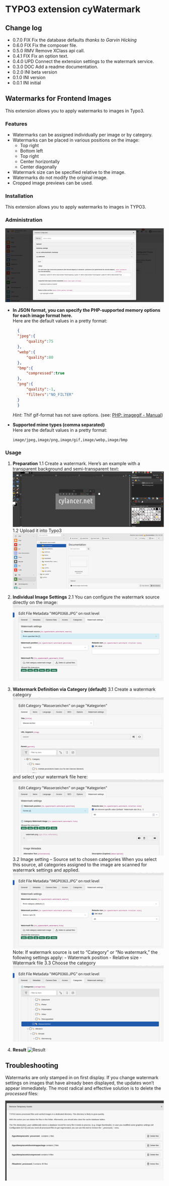 # TYPO3 extension cyWatermark

## Change log

* 0.7.0 FIX Fix the database defaults *thanks to Garvin Hicking*
* 0.6.0 FIX Fix the composer file. 
* 0.5.0 RMV Remove XClass api call.
* 0.4.1 FIX Fix an option text.
* 0.4.0 UPD Connect the extension settings to the watermark service.
* 0.3.0 DOC Add a readme documentation.
* 0.2.0 INI beta version
* 0.1.0 INI version
* 0.0.1 INI initial

## Watermarks for Frontend Images

This extension allows you to apply watermarks to images in Typo3.

### Features

* Watermarks can be assigned individually per image or by category.
* Watermarks can be placed in various positions on the image:
  * Top right
  * Bottom left
  * Top right
  * Center horizontally
  * Center diagonally
* Watermark size can be specified relative to the image.
* Watermarks do not modify the original image.
* Cropped image previews can be used.

### Installation

This extension allows you to apply watermarks to images in TYPO3.

### Administration

![Extension settings](Documentation/Images/configuration-extension.png)

* **In JSON format, you can specify the PHP-supported memory options for each image format here.**
  \
  Here are the default values in a pretty format:

  ```JSON
    {
    "jpeg":{
        "quality":75
    },
    "webp":{
        "quality":80
    },
    "bmp":{
        "compressed":true
    },
    "png":{
        "quality":-1,
        "filters":"NO_FILTER"
    }
    }
  ```

  *Hint:* Thif gif-format has not save options. (see:  [PHP: imagegif - Manual](https://www.php.net/manual/en/function.imagegif.php))

* **Supported mime types (comma separated)**
   \
   Here are the default values in a pretty format:

   ```Code
   image/jpeg,image/png,image/gif,image/webp,image/bmp
   ```

### Usage

1. **Preparation**
   1.1 Create a watermark. Here’s an example with a transparent background and semi-transparent text:
       ![Creating a watermark](Documentation/Images/creating-watermark.png)
   1.2 Upload it into Typo3
       ![Uploaded watermark](Documentation/Images/uploaded-watermark.png)

2. **Individual Image Settings**
   2.1 You can configure the watermark source directly on the image:
       ![Set individual watermark on the image](Documentation/Images/set-individual-watermark.png)

3. **Watermark Definition via Category (default)**
   3.1 Create a watermark category
       ![Creating a watermark category](Documentation/Images/creating-category.png)
       and select your watermark file here:
       ![Select watermark file, position, and size](Documentation/Images/set-category-watermark.png)
   3.2 Image setting – Source set to chosen categories
       When you select this source, all categories assigned to the image are scanned for watermark settings and applied.
       ![Watermark via category source](Documentation/Images/set-category-watermarksource.png)
       Note: If watermark source is set to “Category” or “No watermark,” the following settings apply:
       - Watermark position
       - Relative size
       - Watermark file
   3.3 Choose the category
       ![Choose watermark category](Documentation/Images/set-category.png)

4. **Result**
    ![Result](Documentation/Images/result.png)

## Troubleshooting

Watermarks are only stamped in on first display. If you change watermark settings on images that have already been displayed, the updates won’t appear immediately. The most radical and effective solution is to delete the _processed_ files:

![Deleting the \_processed\_ files (last entry in the list)](Documentation/Images/workaround-remove-processed-files.png)
